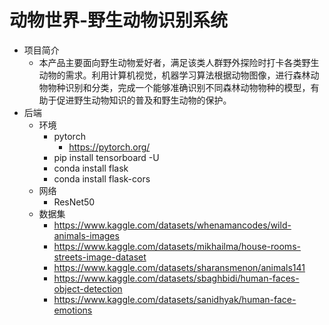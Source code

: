 # 动物世界-野生动物识别系统

- 项目简介
  - 本产品主要面向野生动物爱好者，满足该类人群野外探险时打卡各类野生动物的需求。利用计算机视觉，机器学习算法根据动物图像，进行森林动物物种识别和分类，完成一个能够准确识别不同森林动物物种的模型，有助于促进野生动物知识的普及和野生动物的保护。
- 后端
  - 环境
    - pytorch
      - https://pytorch.org/
    - pip install tensorboard -U
    - conda install flask
    - conda install flask-cors
  - 网络
    - ResNet50
  - 数据集
    - https://www.kaggle.com/datasets/whenamancodes/wild-animals-images
    - https://www.kaggle.com/datasets/mikhailma/house-rooms-streets-image-dataset
    - https://www.kaggle.com/datasets/sharansmenon/animals141
    - https://www.kaggle.com/datasets/sbaghbidi/human-faces-object-detection
    - https://www.kaggle.com/datasets/sanidhyak/human-face-emotions
